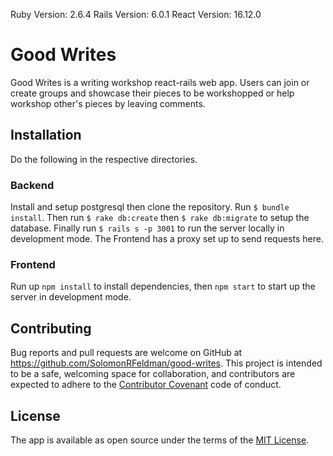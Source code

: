 Ruby Version: 2.6.4
Rails Version: 6.0.1
React Version: 16.12.0

# Good Writes

Good Writes is a writing workshop react-rails web app. Users can join or create groups and showcase their pieces to be workshopped or help workshop other's pieces by leaving comments.

## Installation

Do the following in the respective directories.

### Backend 
Install and setup postgresql then clone the repository. Run ```$ bundle install```. Then run ```$ rake db:create``` then ```$ rake db:migrate``` to setup the database. Finally run ```$ rails s -p 3001``` to run the server locally in development mode. The Frontend has a proxy set up to send requests here.

### Frontend
Run up ```npm install``` to install dependencies, then ```npm start``` to start up the server in development mode.

## Contributing

Bug reports and pull requests are welcome on GitHub at https://github.com/SolomonRFeldman/good-writes. This project is intended to be a safe, welcoming space for collaboration, and contributors are expected to adhere to the [Contributor Covenant](http://contributor-covenant.org) code of conduct.

## License

The app is available as open source under the terms of the [MIT License](https://opensource.org/licenses/MIT).